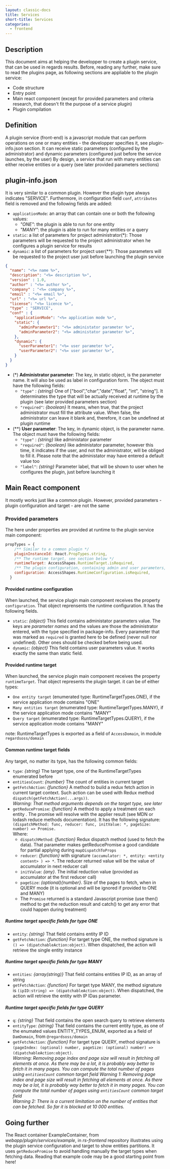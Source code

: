 ```yaml
---
layout: classic-docs
title: Services
short-title: Services
categories:
  - frontend
---
```


## Description

This document aims at helping the developper to create a plugin service, that can be used in regards results. Before, reading any further, make sure to read the plugins page, as 
following sections are appliable to the plugin service:
* Code structure
* Entry point
* Main react component (except for provided parameters and criteria research, that doesn't fit the purpose of a service plugin)
* Plugin compilation

## Definition

A plugin service (front-end) is a javascript module that can perform operations on one or many entities - the developper specifies it, see plugin-info.json section.
It can receive static parameters (configured by the administrator) and dynamic parameters (configured just before the service launches, by the user)
By design, a service that run with many entities can either receive entities or a query (see later provided parameters sections)

## plugin-info.json

It is very similar to a common plugin. However the plugin type always indicates "SERVICE".
Furthermore, in configuration field `conf`, `attributes` field is removed and the following fields are added:
* `applicationMode`: an array that can contain one or both the following values:
  * *"ONE"*: the plugin is able to run for one entity
  * *"MANY"*: the plugin is able to run for many entities or a query
* `static`: a list of parameters for project administrator(*): Those parameters will be requested to the project administrator when he configures a plugin service for results
* `dynamic`: a list of parameters for project user(**): Those parameters will be requested to the project user just before launching the plugin service


```json
{
  "name": "<%= name %>",
  "description": "<%= description %>",
  "version" : 1.0,
  "author" : "<%= author %>",
  "company" : "<%= company %>",
  "email" : "<%= email %>",
  "url" : "<%= url %>",
  "license": "<%= licence %>",
  "type" : "SERVICE",
  "conf" : {
    "applicationMode": "<%= application mode %>",
    "static": {
      "adminParameter1": "<%= administator parameter %>",
      "adminParameter2": "<%= administator parameter %>",
    },
    "dynamic": {
      "userParameter1": "<%= user parameter %>",
      "userParameter2": "<%= user parameter %>",
    }
  }
}

```
* (*) **Administrator parameter**: The key, in static object, is the parameter name. It will also be used as label in configuration form. The object must have the following fields:
  * `"type"` : *{string}* One of ["bool","char","date","float", "int", "string"]. It determinates the type that will be actually received at runtime by the plugin (see later provided parameters section)
  * `"required"`: *{boolean}* It means, when true, that the project administrator must fill the attribute value. When false, the administrator can leave it blank and, therefore, it can be undefined at plugin runtime
* (**) **User parameter**: The key, in dynamic object, is the parameter name. The object must have the following fields:
  * `"type"` : *{string}* like administator parameter
  * `"required"`: *{boolean}* like administator parameter, however this time, it indicates if the user, and not the administrator, will be obliged to fill it. Please note that the administator may have entered a default value too
  * `"label"`: *{string}* Parameter label, that will be shown to user when he configures the plugin, just before launching it


## Main React component 

It mostly works just like a common plugin. However, provided parameters - plugin configuration and target - are not the same

### Provided parameters

The here under properties are provided at runtime to the plugin service main component:
```js
propTypes = {
    /** Similar to a common plugin */
    pluginInstanceId: React.PropTypes.string,
    /** The runtime target, see section below */
    runtimeTarget: AccessShapes.RuntimeTarget.isRequired,
    /** The plugin configuration, containing admin and user parameters, see section below */
    configuration: AccessShapes.RuntimeConfiguration.isRequired,
  }
```

#### Provided runtime configuration

When launched, the service plugin main component receives the property `configuration`. That object reprensents the runtime configuration.
It has the following fields.
* `static`: *{object}* This field contains administator parameters value. The keys are *parameter names* and the values are those the administrator entered, with the type specified in package-info. Every parameter that was marked as `required` is granted here to be defined (never null nor undefined). Other ones should be checked before being used.
* `dynamic`: *{object}* This field contains user parameters value. It works exactly the same than static field. 

#### Provided runtime target

When launched, the service plugin main component receives the property `runtimeTarget`.
That object represents the plugin target. it can be of either types: 
* `One entity target` (enumerated type: RuntimeTargetTypes.ONE), if the service application mode contains "ONE"
* `Many entities target` (enumerated type: RuntimeTargetTypes.MANY), if the service application mode contains "MANY"
* `Query target` (enumerated type: RuntimeTargetTypes.QUERY), if the service application mode contains "MANY"

note: RuntimeTargetTypes is exported as a field of `AccessDomain`, in module `regardsoss/domain`

#### Common runtime target fields

Any target, no matter its type, has the following common fields:
* `type`: *{string}* The target type, one of the RuntimeTargetTypes enumerated before
* `entitiesCount`: *{number}* The count of entities in current target
* `getFetchAction`: *{function}* A method to build a redux fetch action in current target context. Such action can be used with Redux method `dispatch(getFetchAction(...args))`.  
*Warning: That method arguments depends on the target type, see later*
* `getReducePromise`: *{function}* A method to apply a treatment on each entity . The promise will resolve with the applier result (see MDN or lodash reduce methods documentation). It has the following signature:  
`(dispatchMethod: func, reducer: func, initValue: *, pageSize: number) => Promise.`  
Where:
  * `dispatchMethod`: *{function}* Redux dispatch method (used to fetch the data). That parameter makes getReducePromise a good candidate for partial applying during `mapDispatchToProps`
  * `reducer`: *{function}* with signature `(accumulator: *, entity: <entity content> ) => *`. The reducer returned value will be the value of accumulator in next reducer call
  * `initValue`: *{any}*. The initial reduction value (provided as accumulator at the first reducer call)
  * `pageSize`: *(optional){number}*. Size of the pages to fetch, when in QUERY mode (it is optional and will be ignored if provided to ONE and MANY)
  * The `Promise` returned is a standard Javascript promise (use then() method to get the reduction result and catch() to get any error that could happen during treatment)
  
##### Runtime target specific fields for type ONE

* `entity`: *{string}* That field contains entity IP ID
* `getFetchAction`: *{function}* For target type ONE, the method signature is `() => (dipatchableAction:object)`. When dispatched, the action will retrieve the single entity instance

##### Runtime target specific fields for type MANY

* `entities`: *{array(string)}* That field contains entities IP ID, as an array of string
* `getFetchAction`: *{function}* For target type MANY, the method signature is `(ipID:string) => (dipatchableAction:object)`. When dispatched, the action will retrieve the entity with IP IDas parameter.

##### Runtime target specific fields for type QUERY

* `q`: *{string}* That field contains the open search query to retrieve elements
* `entityType`: *{string}* That field contains the current entity type, as one of the enumated values ENTITY_TYPES_ENUM, exported as a field of `DamDomain`, from `@regardsoss/domain`
* `getFetchAction`: *{function}* For target type QUERY, method signature is `(pageIndex: (optional) number, pageSize: (optional) number) => (dipatchableAction:object)`.  
 *Warning: Removing page index and page size will result in fetching all elements at once. As there may be a lot, it is probably way better to fetch it in many pages. You can compute the total number of pages using `entitiesCount` common target field*
 *Warning 1: Removing page index and page size will result in fetching all elements at once. As there may be a lot, it is probably way better to fetch it in many pages. You can compute the total number of pages using `entitiesCount` common target field*  
 *Warning 2: There is a current limitation on the number of entities that can be fetched. So far it is blocked at 10 000 entities.*

## Going further

The React container ExampleContainer, from *webapp/plugin/services/example*, in *rs-frontend* repository illustrates using the plugin service configuration and target to show entities partitions. It uses `getReducePromise` to avoid handling manually the target types when fetching data. Reading that example code may be a good starting point from here!